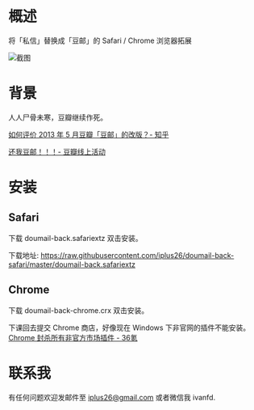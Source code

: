 # 概述

将「私信」替换成「豆邮」的 Safari / Chrome 浏览器拓展

![截图](https://github.com/iplus26/doumail-back-safari/blob/master/Screenshot.png)

# 背景

人人尸骨未寒，豆瓣继续作死。

[如何评价 2013 年 5 月豆瓣「豆邮」的改版？- 知乎](http://www.zhihu.com/question/21123333)

[还我豆邮！！！- 豆瓣线上活动](http://www.douban.com/online/12214968/)

# 安装

## Safari

下载 doumail-back.safariextz 双击安装。

下载地址: https://raw.githubusercontent.com/iplus26/doumail-back-safari/master/doumail-back.safariextz

## Chrome

下载 doumail-back-chrome.crx 双击安装。

下课回去提交 Chrome 商店，好像现在 Windows 下非官网的插件不能安装。[Chrome 封杀所有非官方市场插件 - 36氪](http://36kr.com/p/532872.html)

# 联系我

有任何问题欢迎发邮件至 iplus26@gmail.com 或者微信我 ivanfd.
